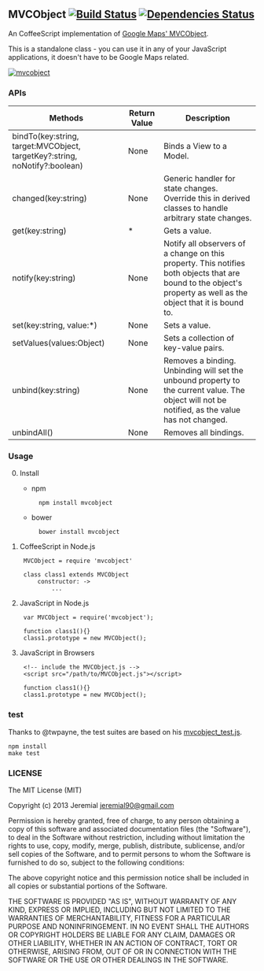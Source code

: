## MVCObject [![Build Status](https://travis-ci.org/Jeremial/MVCObject.png)](https://travis-ci.org/Jeremial/MVCObject) [![Dependencies Status](https://david-dm.org/Jeremial/MVCObject.png)](https://david-dm.org/Jeremial/MVCObject)

An CoffeeScript implementation of [Google Maps' MVCObject](https://developers.google.com/maps/articles/mvcfun).

This is a standalone class - you can use it in any of your JavaScript applications, it doesn't have to be Google Maps related.

[![mvcobject](https://nodei.co/npm/mvcobject.png?compact=true)](https://nodei.co/npm/mvcobject)

### APIs

Methods | Return Value | Description
----- | ----- | -----
bindTo(key:string, target:MVCObject, targetKey?:string, noNotify?:boolean) | None | Binds a View to a Model.
changed(key:string) | None | Generic handler for state changes. Override this in derived classes to handle arbitrary state changes.
get(key:string) | * | Gets a value.
notify(key:string) | None | Notify all observers of a change on this property. This notifies both objects that are bound to the object's property as well as the object that it is bound to.
set(key:string, value:*) | None | Sets a value.
setValues(values:Object) | None | Sets a collection of key-value pairs.
unbind(key:string) | None | Removes a binding. Unbinding will set the unbound property to the current value. The object will not be notified, as the value has not changed.
unbindAll() | None | Removes all bindings.

### Usage
0. Install
    - npm

            npm install mvcobject

    - bower

            bower install mvcobject

1. CoffeeScript in Node.js

        MVCObject = require 'mvcobject'

        class class1 extends MVCObject
            constructor: ->
                ...

2. JavaScript in Node.js

        var MVCObject = require('mvcobject');

        function class1(){}
        class1.prototype = new MVCObject();

3. JavaScript in Browsers

        <!-- include the MVCObject.js -->
        <script src="/path/to/MVCObject.js"></script>

        function class1(){}
        class1.prototype = new MVCObject();

### test
Thanks to @twpayne, the test suites are based on his [mvcobject_test.js](https://github.com/twpayne/mvcobject/blob/master/src/mvc/mvcobject_test.js).

    npm install
    make test

### LICENSE
The MIT License (MIT)

Copyright (c) 2013 Jeremial jeremial90@gmail.com

Permission is hereby granted, free of charge, to any person obtaining a copy
of this software and associated documentation files (the "Software"), to deal
in the Software without restriction, including without limitation the rights
to use, copy, modify, merge, publish, distribute, sublicense, and/or sell
copies of the Software, and to permit persons to whom the Software is
furnished to do so, subject to the following conditions:

The above copyright notice and this permission notice shall be included in
all copies or substantial portions of the Software.

THE SOFTWARE IS PROVIDED "AS IS", WITHOUT WARRANTY OF ANY KIND, EXPRESS OR
IMPLIED, INCLUDING BUT NOT LIMITED TO THE WARRANTIES OF MERCHANTABILITY,
FITNESS FOR A PARTICULAR PURPOSE AND NONINFRINGEMENT. IN NO EVENT SHALL THE
AUTHORS OR COPYRIGHT HOLDERS BE LIABLE FOR ANY CLAIM, DAMAGES OR OTHER
LIABILITY, WHETHER IN AN ACTION OF CONTRACT, TORT OR OTHERWISE, ARISING FROM,
OUT OF OR IN CONNECTION WITH THE SOFTWARE OR THE USE OR OTHER DEALINGS IN
THE SOFTWARE.